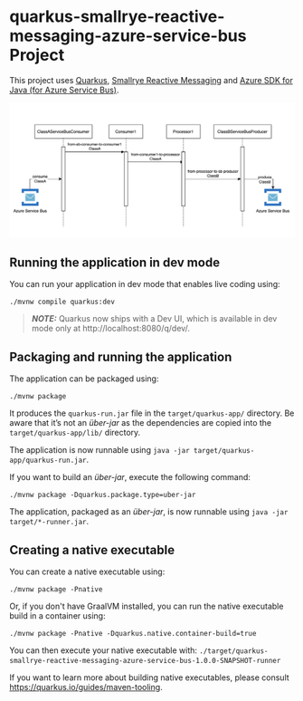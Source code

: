 # quarkus-smallrye-reactive-messaging-azure-service-bus Project

This project uses [Quarkus](https://quarkus.io/), [Smallrye Reactive Messaging](https://smallrye.io/smallrye-reactive-messaging/) and [Azure SDK for Java (for Azure Service Bus)](https://docs.microsoft.com/en-us/azure/service-bus-messaging/service-bus-java-how-to-use-topics-subscriptions).

![Sequence Diagram](Sequence_Diagram.png)



## Running the application in dev mode

You can run your application in dev mode that enables live coding using:
```shell script
./mvnw compile quarkus:dev
```

> **_NOTE:_**  Quarkus now ships with a Dev UI, which is available in dev mode only at http://localhost:8080/q/dev/.

## Packaging and running the application

The application can be packaged using:
```shell script
./mvnw package
```
It produces the `quarkus-run.jar` file in the `target/quarkus-app/` directory.
Be aware that it’s not an _über-jar_ as the dependencies are copied into the `target/quarkus-app/lib/` directory.

The application is now runnable using `java -jar target/quarkus-app/quarkus-run.jar`.

If you want to build an _über-jar_, execute the following command:
```shell script
./mvnw package -Dquarkus.package.type=uber-jar
```

The application, packaged as an _über-jar_, is now runnable using `java -jar target/*-runner.jar`.

## Creating a native executable

You can create a native executable using: 
```shell script
./mvnw package -Pnative
```

Or, if you don't have GraalVM installed, you can run the native executable build in a container using: 
```shell script
./mvnw package -Pnative -Dquarkus.native.container-build=true
```

You can then execute your native executable with: `./target/quarkus-smallrye-reactive-messaging-azure-service-bus-1.0.0-SNAPSHOT-runner`

If you want to learn more about building native executables, please consult https://quarkus.io/guides/maven-tooling.
